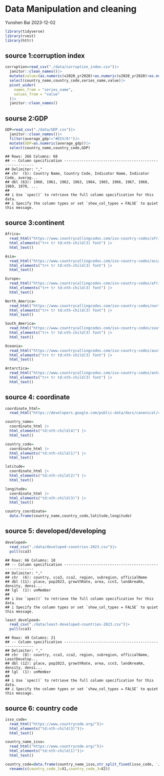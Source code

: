 Data Manipulation and cleaning
================
Yunshen Bai
2023-12-02

``` r
library(tidyverse)
library(rvest)
library(httr)
```

## source 1:corruption index

``` r
corruption=read_csv("./data/corruption_index.csv")|>
  janitor::clean_names()|>
  mutate(value=(as.numeric(x2020_yr2020)+as.numeric(x2020_yr2020)+as.numeric(x2020_yr2020))/3)|>
  select(country_name,country_code,series_name,value)|>
  pivot_wider(
    names_from = "series_name",
    values_from = "value"
  )|>
  janitor::clean_names()
```

## sourse 2:GDP

``` r
GDP=read_csv("./data/GDP.csv")|>
  janitor::clean_names()|>
  filter(average_gdp!="#DIV/0!")|>
  mutate(GDP=as.numeric(average_gdp))|>
  select(country_name,country_code,GDP)
```

    ## Rows: 266 Columns: 68
    ## -- Column specification --------------------------------------------------------
    ## Delimiter: ","
    ## chr  (5): Country Name, Country Code, Indicator Name, Indicator Code, averag...
    ## dbl (63): 1960, 1961, 1962, 1963, 1964, 1965, 1966, 1967, 1968, 1969, 1970, ...
    ## 
    ## i Use `spec()` to retrieve the full column specification for this data.
    ## i Specify the column types or set `show_col_types = FALSE` to quiet this message.

## source 3:continent

``` r
Africa=
  read_html("https://www.countrycallingcodes.com/iso-country-codes/africa-codes.php") |>
  html_elements("tr+ tr td:nth-child(3) font") |>
  html_text()

Asia=
  read_html("https://www.countrycallingcodes.com/iso-country-codes/asia-codes.php") |>
  html_elements("tr+ tr td:nth-child(3) font") |>
  html_text()

Europe=
  read_html("https://www.countrycallingcodes.com/iso-country-codes/africa-codes.php") |>
  html_elements("tr+ tr td:nth-child(3) font") |>
  html_text()

North_America=
  read_html("https://www.countrycallingcodes.com/iso-country-codes/north-america-codes.php") |>
  html_elements("tr+ tr td:nth-child(3) font") |>
  html_text()

South_America=
  read_html("https://www.countrycallingcodes.com/iso-country-codes/south-america-codes.php") |>
  html_elements("tr+ tr td:nth-child(3) font") |>
  html_text()

Oceania=
  read_html("https://www.countrycallingcodes.com/iso-country-codes/australia-codes.php") |>
  html_elements("tr+ tr td:nth-child(3) font") |>
  html_text()

Antarctica=
  read_html("https://www.countrycallingcodes.com/iso-country-codes/antarctica-codes.php") |>
  html_elements("tr+ tr td:nth-child(3) font") |>
  html_text()
```

## source 4: coordinate

``` r
coordinate_html=
  read_html("https://developers.google.com/public-data/docs/canonical/countries_csv?hl=en")

country_name=
  coordinate_html |>
  html_elements("td:nth-child(4)") |>
  html_text()

country_code=
  coordinate_html |>
  html_elements("td:nth-child(1)") |>
  html_text() 

latitude=
  coordinate_html |>
  html_elements("td:nth-child(2)") |>
  html_text()

longitude=
  coordinate_html |>
  html_elements("td:nth-child(3)") |>
  html_text()

country_coordinate=
  data.frame(country_name,country_code,latitude,longitude)
```

## source 5: developed/developing

``` r
developed=
  read_csv("./data/developed-countries-2023.csv")|>
  pull(cca3)
```

    ## Rows: 66 Columns: 18
    ## -- Column specification --------------------------------------------------------
    ## Delimiter: ","
    ## chr  (6): country, cca3, cca2, region, subregion, officialName
    ## dbl (11): place, pop2023, growthRate, area, ccn3, landAreaKm, density, densi...
    ## lgl  (1): unMember
    ## 
    ## i Use `spec()` to retrieve the full column specification for this data.
    ## i Specify the column types or set `show_col_types = FALSE` to quiet this message.

``` r
least_develpoed=
  read_csv("./data/least-developed-countries-2023.csv")|>
  pull(cca3)
```

    ## Rows: 49 Columns: 21
    ## -- Column specification --------------------------------------------------------
    ## Delimiter: ","
    ## chr  (8): country, cca3, cca2, region, subregion, officialName, LeastDevelop...
    ## dbl (12): place, pop2023, growthRate, area, ccn3, landAreaKm, density, densi...
    ## lgl  (1): unMember
    ## 
    ## i Use `spec()` to retrieve the full column specification for this data.
    ## i Specify the column types or set `show_col_types = FALSE` to quiet this message.

## source 6: country code

``` r
isso_code=
  read_html("https://www.countrycode.org/")|>
  html_elements("td:nth-child(3)")|>
  html_text()

country_name_isso=
  read_html("https://www.countrycode.org/")|>
  html_elements("td:nth-child(1)")|>
  html_text()

country_code=data.frame(country_name_isso,str_split_fixed(isso_code, '/',2))|>
  rename(c(country_code_2=X1,country_code_3=X2))
```
